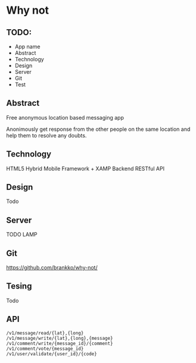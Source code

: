# Why not

## TODO:
- App name
- Abstract
- Technology
- Design
- Server
- Git
- Test


## Abstract

Free anonymous location based messaging app

Anonimously get response from the other people on the same location and help them to resolve any doubts.


## Technology

HTML5 Hybrid Mobile Framework + XAMP Backend RESTful API


## Design

Todo

## Server

TODO LAMP


## Git

https://github.com/brankko/why-not/


## Tesing

Todo


## API

```
/v1/message/read/{lat},{long}
/v1/message/write/{lat},{long},{message}
/v1/comment/write/{message_id}/{comment}
/v1/comment/vote/{message_id}
/v1/user/validate/{user_id}/{code}
```